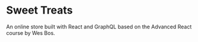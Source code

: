 # Sweet Treats
An online store built with React and GraphQL based on the Advanced React course by Wes Bos.